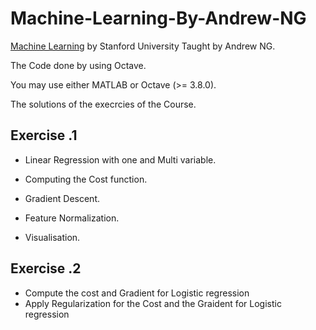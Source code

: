 # Machine-Learning-By-Andrew-NG
[Machine Learning](https://www.coursera.org/learn/machine-learning) by Stanford University Taught by Andrew NG.



The Code done by using Octave.

You may use either MATLAB or Octave (>= 3.8.0).

The solutions of the execrcies of the Course.

## Exercise .1
  - Linear Regression with one and Multi variable. 

  - Computing the Cost function.

  - Gradient Descent.

  - Feature Normalization.

  - Visualisation.
  
## Exercise .2

   - Compute the cost and Gradient for Logistic regression
   - Apply Regularization for the Cost and the Graident for Logistic regression
    
  
